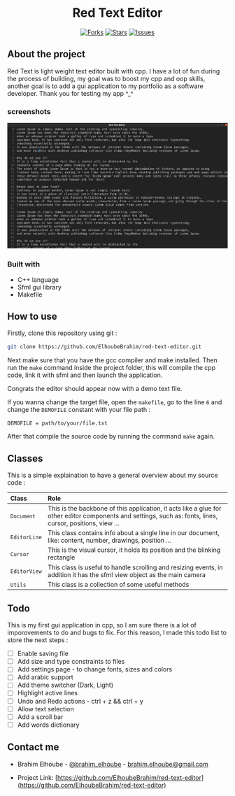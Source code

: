 <center>

# Red Text Editor

[![Forks](https://img.shields.io/github/forks/ElhoubeBrahim/red-text-editor)](https://github.com/ElhoubeBrahim/red_text_editor/network)
[![Stars](https://img.shields.io/github/stars/ElhoubeBrahim/red-text-editor)](https://github.com/ElhoubeBrahim/red_text_editor/stargazers)
[![Issues](https://img.shields.io/github/issues/ElhoubeBrahim/red-text-editor)](https://github.com/ElhoubeBrahim/red_text_editor/issues)
</center>

## About the project

Red Text is light weight text editor built with cpp. I have a lot of fun during the process of building, my goal was to boost my cpp and oop skills, another goal is to add a gui application to my portfolio as a software developer. Thank you for testing my app ^_^

### screenshots

![Screenshot](/assets/images/screenshot.png)

### Built with

- C++ language
- Sfml gui library
- Makefile

## How to use

Firstly, clone this repository using git :
```bash
git clone https://github.com/ElhoubeBrahim/red-text-editor.git
```
Next make sure that you have the gcc compiler and make installed. Then run the `make` command inside the project folder, this will compile the cpp code, link it with sfml and then launch the application.

Congrats the editor should appear now with a demo text file.

If you wanna change the target file, open the `makefile`, go to the line `6` and change the `DEMOFILE` constant with your file path :

```
DEMOFILE = path/to/your/file.txt
```

After that compile the source code by running the command `make` again.

## Classes

This is a simple explaination to have a general overview about my source code :

| Class          | Role    |
|:---------------|:--------|
| `Document`     | This is the backbone of this application, it acts like a glue for other editor components and settings, such as: fonts, lines, cursor, positions, view ... |
| `EditorLine`   | This class contains info about a single line in our document, like: content, number, drawings, position ... |
| `Cursor`       | This is the visual cursor, it holds its position and the blinking rectangle |
| `EditorView`   | This class is useful to handle scrolling and resizing events, in addition it has the sfml view object as the main camera |
| `Utils`        | This class is a collection of some useful methods |

## Todo

This is my first gui application in cpp, so I am sure there is a lot of imporovements to do and bugs to fix. For this reason, I made this todo list to store the next steps :

- [ ] Enable saving file
- [ ] Add size and type constraints to files
- [ ] Add settings page - to change fonts, sizes and colors
- [ ] Add arabic support
- [ ] Add theme switcher (Dark, Light)
- [ ] Highlight active lines
- [ ] Undo and Redo actions - ctrl + z && ctrl + y
- [ ] Allow text selection
- [ ] Add a scroll bar
- [ ] Add words dictionary

## Contact me

- Brahim Elhoube - [@brahim_elhoube](https://twitter.com/brahim_elhoube) - brahim.elhoube@gmail.com

- Project Link: [https://github.com/ElhoubeBrahim/red-text-editor](https://github.com/ElhoubeBrahim/red-text-editor)